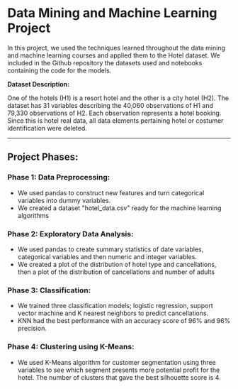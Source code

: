 # Data Mining and Machine Learning Project

In this project, we used the techniques learned throughout the data mining and machine learning courses and applied them to the Hotel dataset. We included in the Github repository the datasets used and notebooks containing the code for the models.

**Dataset Description:**

One of the hotels (H1) is a resort hotel and the other is a city hotel (H2). The dataset has 31 variables describing the 40,060 observations of H1 and 79,330 observations of H2. Each observation represents a hotel booking. Since this is hotel real data, all data elements pertaining hotel or costumer identification were deleted.

---
## Project Phases:
### Phase 1: Data Preprocessing: 
- We used pandas to construct new features and turn categorical variables into dummy variables.
- We created a dataset "hotel_data.csv" ready for the machine learning algorithms
### Phase 2: Exploratory Data Analysis:
- We used pandas to create summary statistics of date variables, categorical variables and then numeric and integer variables.
- We created a plot of the distribution of hotel type and cancellations, then a plot of the distribution of cancellations and number of adults
### Phase 3: Classification:
- We trained three classification models; logistic regression, support vector machine and K nearest neighbors to predict cancellations. 
- KNN had the best performance with an accuracy score of 96% and 96% precision.
### Phase 4: Clustering using K-Means:
- We used K-Means algorithm for customer segmentation using three variables to see which segment presents more potential profit for the hotel. The number of clusters that gave the best silhouette score is 4.

